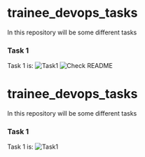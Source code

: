 # trainee_devops_tasks
In this repository will be some different tasks

### Task 1
Task 1 is: 
![Task1](https://github.com/vasyldmitrovich/trainee_devops_tasks/actions/workflows/task1.yml/badge.svg)
![Check README](https://github.com/vasyldmitrovich/trainee_devops_tasks/actions/workflows/task1.yml/badge.svg)
# trainee_devops_tasks
In this repository will be some different tasks

### Task 1
Task 1 is: 
![Task1](https://github.com/vasyldmitrovich/trainee_devops_tasks/actions/workflows/task1.yml/badge.svg)

